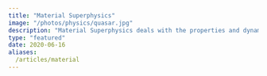 ```yaml
---
title: "Material Superphysics"
image: "/photos/physics/quasar.jpg"
description: "Material Superphysics deals with the properties and dynamics of the physical universe. It reprsents The Soul of the Physical Universe"
type: "featured"
date: 2020-06-16
aliases:
  /articles/material
---
```



